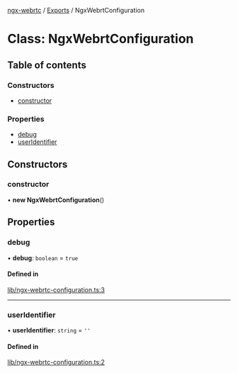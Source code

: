 [ngx-webrtc](https://github.com/lotterfriends/ngx-webrtc/tree/main/libs/ngx-webrtc/docs/README.md) / [Exports](https://github.com/lotterfriends/ngx-webrtc/tree/main/libs/ngx-webrtc/docs/modules.md) / NgxWebrtConfiguration

# Class: NgxWebrtConfiguration

## Table of contents

### Constructors

- [constructor](https://github.com/lotterfriends/ngx-webrtc/tree/main/libs/ngx-webrtc/docs/classes/NgxWebrtConfiguration.md#constructor)

### Properties

- [debug](https://github.com/lotterfriends/ngx-webrtc/tree/main/libs/ngx-webrtc/docs/classes/NgxWebrtConfiguration.md#debug)
- [userIdentifier](https://github.com/lotterfriends/ngx-webrtc/tree/main/libs/ngx-webrtc/docs/classes/NgxWebrtConfiguration.md#useridentifier)

## Constructors

### constructor

• **new NgxWebrtConfiguration**()

## Properties

### debug

• **debug**: `boolean` = `true`

#### Defined in

[lib/ngx-webrtc-configuration.ts:3](https://github.com/lotterfriends/video-chat/blob/cd8d92e/libs/ngx-webrtc/src/lib/ngx-webrtc-configuration.ts#L3)

___

### userIdentifier

• **userIdentifier**: `string` = `''`

#### Defined in

[lib/ngx-webrtc-configuration.ts:2](https://github.com/lotterfriends/video-chat/blob/cd8d92e/libs/ngx-webrtc/src/lib/ngx-webrtc-configuration.ts#L2)
